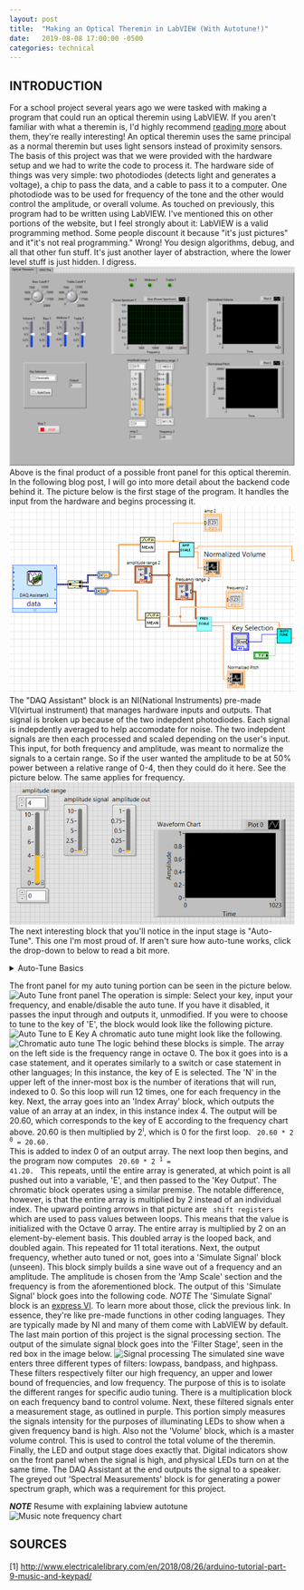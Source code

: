 ```yaml
---
layout: post
title:  "Making an Optical Theremin in LabVIEW (With Autotune!)"
date:   2019-08-08 17:00:00 -0500
categories: technical
---
```


## INTRODUCTION
For a school project several years ago we were tasked with making a program that could run an optical theremin using LabVIEW. If you aren't familiar with what a theremin is, I'd highly recommend [reading more](https://electronics.howstuffworks.com/gadgets/audio-music/theremin.htm/printable) about them, they're really interesting! An optical theremin uses the same principal as a normal theremin but uses light sensors instead of proximity sensors. 
The basis of this project was that we were provided with the hardware setup and we had to write the code to process it. The hardware side of things was very simple: two photodiodes (detects light and generates a voltage), a chip to pass the data, and a cable to pass it to a computer. One photodiode was to be used for frequency of the tone and the other would control the amplitude, or overall volume. 
As touched on previously, this program had to be written using LabVIEW. I've mentioned this on other portions of the website, but I feel strongly about it: LabVIEW is a valid programming method. Some people discount it because "it's just pictures" and it"it's not real programming." Wrong! You design algorithms, debug, and all that other fun stuff. It's just another layer of abstraction, where the lower level stuff is just hidden. I digress.
![Optical Theremin in LabVIEW - Front Panel](https://github.com/smyers24/smyers24.github.io/raw/master/_site/assets/blog_images/opticaltheremin_frontpanel.png) 
Above is the final product of a possible front panel for this optical theremin. In the following blog post, I will go into more detail about the backend code behind it.
The picture below is the first stage of the program. It handles the input from the hardware and begins processing it.
![Optical Theremin in LabVIEW - Input Stage](https://github.com/smyers24/smyers24.github.io/raw/master/_site/assets/blog_images/opticaltheremin_input.png) <br>
The "DAQ Assistant" block is an NI(National Instruments) pre-made VI(virtual instrument) that manages hardware inputs and outputs. That signal is broken up because of the two indepdent photodiodes. Each signal is indepdently averaged to help accomodate for noise. The two indepdent signals are then each processed and scaled depending on the user's input. This input, for both frequency and amplitude, was meant to normalize the signals to a certain range. So if the user wanted the amplitude to be at 50% power between a relative range of 0-4, then they could do it here. See the picture below. The same applies for frequency.
![Optical Theremin in LabVIEW - Scaling Stage](https://github.com/smyers24/smyers24.github.io/raw/master/_site/assets/blog_images/opticaltheremin_ampscale.png)
The next interesting block that you'll notice in the input stage is "Auto-Tune". This one I'm most proud of. If aren't sure how auto-tune works, click the drop-down to below to read a bit more.
<details>
<summary>Auto-Tune Basics</summary>
<br>
<title>
Auto-Tune
</title>
All music notes have a corresponding physical frequency. The higher the frequency, the higher the pitch that your perceives. Pretty simple, right? Most people haven't consciously thought about what those frequencies might be, so below you'll find an image with 11 (nearly) complete octaves <img src="(https://github.com/smyers24/smyers24.github.io/raw/master/_site/assets/blog_images/frequency_chart.jpg)" alt="Music note frequency chart">
So where do they come from? The exact musical theory of the ratios between semi-tones (C to C#) is beyond the scope of this post. Basically, there are different ratios of fractions that determine what the frequency of the next step up is.
Octaves are little more straightforward. Look at all the frequencies for the row of 'C'. The pattern between them is that each respective octave frequency is equal to the Octave 0 frequency times 2<sup>x</sup>, where x is equal to the octave in question. So if you want to determine the frequency of a C in Octave 6 it would be 
<code>16.35 Hz * 2<sup>6</sup> = 1046.50 Hz.</code>
Which is pretty close to what we see in the chart. It's just a difference in rounding (so turns out sig figs do matter outside of chemistry class).
Now that we've established some music theory, here's when auto-tune comes in to play. Essentially, all that auto-tune does is coerce an input frequency to the nearest musical frequency based on what scale you have it set on.
Here's a hypothetical to help explain it. You're singing with auto-tune enabled and have it configured to tune you to an F scale. You sing, and the pitch your vocal chords generate is at a frequency of 450 Hz. The nearest pitch to 450 Hz on an F scale is 349.23 Hz, in octave 4. So the output from the program would be a pitch with a frequency of 349.23 Hz. 
You could also tune to a chromatic scale, which is essentially all pitches. So if you were to sing and generate that same pitch, but be tuning to a chromatic scale, then it would output the closest frequency: an A in octave 4 at 440 Hz. 
</details>

The front panel for my auto tuning portion can be seen in the picture below.
<img src="(https://github.com/smyers24/smyers24.github.io/raw/master/_site/assets/blog_images/opticaltheremin_autotune_frontpanel)" alt="Auto Tune front panel">
The operation is simple: Select your key, input your frequency, and enable/disable the auto tune. If you have it disabled, it passes the input through and outputs it, unmodified. If you were to choose to tune to the key of 'E', the block would look like the following picture. 
<img src="(https://github.com/smyers24/smyers24.github.io/raw/master/_site/assets/blog_images/opticaltheremin_ekey.png)" alt="Auto Tune to E Key">
A chromatic auto tune might look like the following.
<img src="(https://github.com/smyers24/smyers24.github.io/raw/master/_site/assets/blog_images/opticaltheremin_chromatic.png)" alt="Chromatic auto tune">
The logic behind these blocks is simple. The array on the left side is the frequency range in octave 0. The box it goes into is a case statement, and it operates similarly to a switch or case statement in other languages; In this instance, the key of E is selected. The 'N' in the upper left of the inner-most box is the number of iterations that will run, indexed to 0. So this loop will run 12 times, one for each frequency in the key. Next, the array goes into an 'Index Array' block, which outputs the value of an array at an index, in this instance index 4. The output will be 20.60, which corresponds to the key of E according to the frequency chart above. 20.60 is then multiplied by 2<sup>i</sup>, which is 0 for the first loop. <code> 20.60 * 2 <sup>0</sup> = 20.60. </code>  This is added to index 0 of an output array. The next loop then begins, and the program now computes <code> 20.60 * 2 <sup>1</sup> = 41.20. </code> This repeats, until the entire array is generated, at which point is all pushed out into a variable, 'E', and then passed to the 'Key Output'. 
The chromatic block operates using a similar premise. The notable difference, however, is that the entire array is multiplied by 2 instead of an individual index. The upward pointing arrows in that picture are <code> shift registers </code> which are used to pass values between loops. This means that the value is initialized with the Octave 0 array. The entire array is multiplied by 2 on an element-by-element basis. This doubled array is the looped back, and doubled again. This repeated for 11 total iterations. 
Next, the output frequency, whether auto tuned or not, goes into a 'Simulate Signal' block (unseen). This block simply builds a sine wave out of a frequency and an amplitude. The amplitude is chosen from the 'Amp Scale' section and the frequency is from the aforementioned block. The output of this 'Simulate Signal' block goes into the following code. 
*NOTE* The 'Simulate Signal' block is an [express VI](https://zone.ni.com/reference/en-XX/help/371361R-01/lvconcepts/expressvis/). To learn more about those, click the previous link. In essence, they're like pre-made functions in other coding languages. They are typically made by NI and many of them come with LabVIEW by default.
The last main portion of this project is the signal processing section. The output of the simulate signal block goes into the 'Filter Stage', seen in the red box in the image below. 
<img src="(https://github.com/smyers24/smyers24.github.io/raw/master/_site/assets/blog_images/opticaltheremin_outputs.png)" alt="Signal processing">
The simulated sine wave enters three different types of filters: lowpass, bandpass, and highpass. These filters respectively filter our high frequency, an upper and lower bound of frequencies, and low frequency. The purpose of this is to isolate the different ranges for specific audio tuning. There is a multiplication block on each frequency band to control volume. 
Next, these filtered signals enter a measurement stage, as outlined in purple. This portion simply measures the signals intensity for the purposes of illuminating LEDs to show when a given frequency band is high. Also not the 'Volume' block, which is a master volume control. This is used to control the total volume of the theremin. 
Finally, the LED and output stage does exactly that. Digital indicators show on the front panel when the signal is high, and physical LEDs turn on at the same time. The DAQ Assistant at the end outputs the signal to a speaker. The greyed out 'Spectral Measurements' block is for generating a power spectrum graph, which was a requirement for this project. 






***NOTE***
Resume with explaining labview autotune
![Music note frequency chart]()
## SOURCES

[1] http://www.electricalelibrary.com/en/2018/08/26/arduino-tutorial-part-9-music-and-keypad/